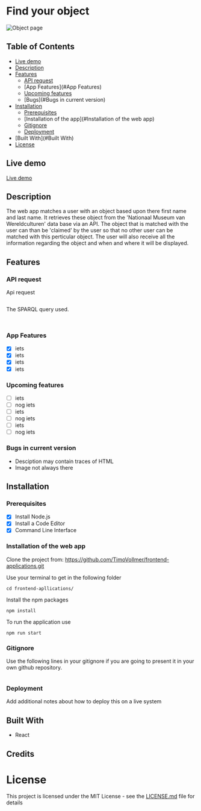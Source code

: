 # Find your object

![Object page](https://user-images.githubusercontent.com/14195114/67972637-5eff2800-fc0f-11e9-9802-104d22060551.png
)

## Table of Contents
- [Live demo](#Live-demo)
- [Description](#Description)
- [Features](#Features)
  - [API request](#API-request)
  - [App Features](#App Features)
  - [Upcoming features](#Upcoming-features)
  - [Bugs](#Bugs in current version)
- [Installation](#Installation)
  - [Prerequisites](#Prerequisites)
  - [Installation of the app](#Installation of the web app)
  - [Gitignore](#Gitignore)
  - [Deployment](#Deployment) 
- [Built With](#Built With)
- [License](#License)
  
## Live demo

[Live demo](https://github.com/TimoVollmer/frontend-applications.git)

## Description 
The web app matches a user with an object based upon there first name and last name. It retrieves these object from the 'Nationaal Museum van Wereldculturen' data base via an API. The object that is matched with the user can than be 'claimed' by the user so that no other user can be matched with this perticular object. The user will also receive all the information regarding the object and when and where it will be displayed. 

## Features 

### API request

Api request


```

```

The SPARQL query used.

```SPARQL
       
```

### App Features 

- [x] iets
- [x] iets
- [x] iets
- [x] iets

### Upcoming features

- [ ] iets
- [ ] nog iets
- [ ] iets
- [ ] nog iets
- [ ] iets
- [ ] nog iets

### Bugs in current version

- Desciption may contain traces of HTML
- Image not always there

## Installation 

### Prerequisites

- [x] Install Node.js
- [x] Install a Code Editor
- [x] Command Line Interface

### Installation of the web app

Clone the project from: https://github.com/TimoVollmer/frontend-applications.git

Use your terminal to get in the following folder
```
cd frontend-apllications/
```
Install the npm packages
```
npm install
```
To run the application use
```
npm run start
```


### Gitignore
Use the following lines in your gitignore if you are going to present it in your own github repository.
```

```
### Deployment

Add additional notes about how to deploy this on a live system


## Built With

* React

## Credits


# License

This project is licensed under the MIT License - see the [LICENSE.md](LICENSE.md) file for details

